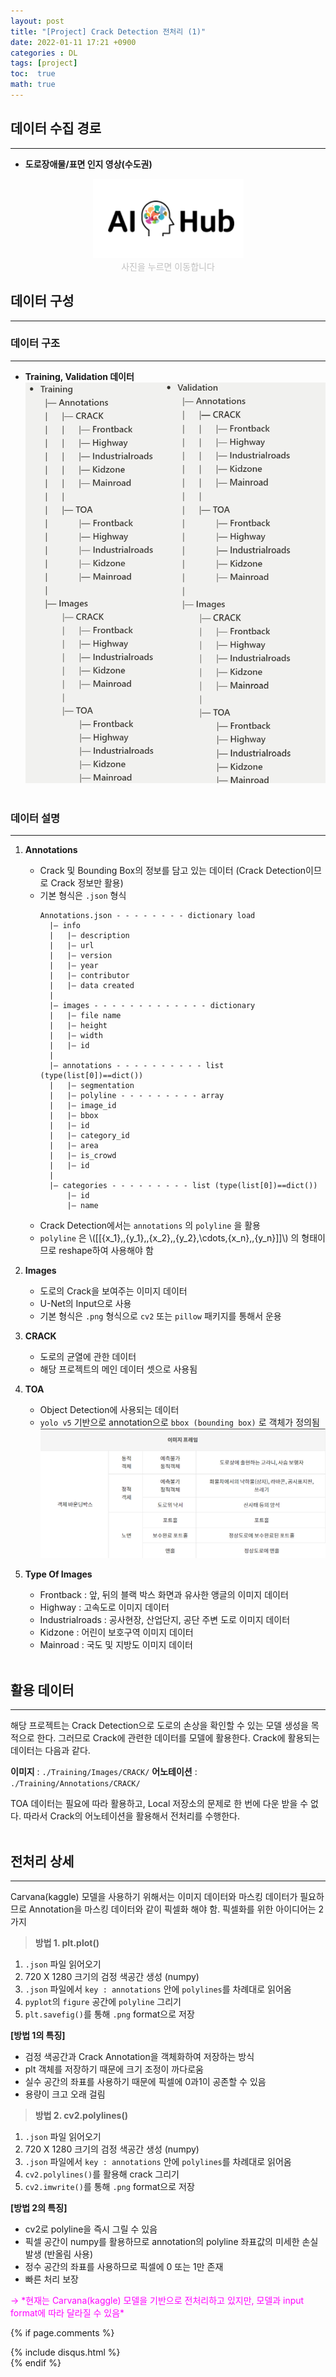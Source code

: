 ```yaml
---
layout: post
title: "[Project] Crack Detection 전처리 (1)"
date: 2022-01-11 17:21 +0900
categories : DL
tags: [project]
toc:  true
math: true
---
```


## 데이터 수집 경로
---
- **도로장애물/표면 인지 영상(수도권)**
    
<a style="display: block;text-align: center;" href="https://aihub.or.kr/aidata/34111">
    <!-- <center> -->
        <img src="https://github.com/chaaaning/chaaaning.github.io/blob/master/images/%EB%8F%84%EB%A1%9C%EC%86%90%EC%83%81_%EC%A0%84%EC%B2%98%EB%A6%AC1/AI_HUB.png?raw=true">
    <!-- </center> -->
</a>
<center><span style="color:silver">사진을 누르면 이동합니다</span></center>

## 데이터 구성
---

### **데이터 구조**
---
- **Training, Validation 데이터**
    ![data_structure_crop.png](https://github.com/chaaaning/chaaaning.github.io/blob/master/images/%EB%8F%84%EB%A1%9C%EC%86%90%EC%83%81_%EC%A0%84%EC%B2%98%EB%A6%AC1/data_structure_crop.png?raw=true)
<br><br>

### 데이터 설명
---
1. **Annotations**
    - Crack 및 Bounding Box의 정보를 담고 있는 데이터 (Crack Detection이므로 Crack 정보만 활용)
    - 기본 형식은 `.json` 형식
        ```text
        Annotations.json - - - - - - - - dictionary load
          |— info
          |   |— description
          |   |— url
          |   |— version
          |   |— year
          |   |— contributor
          |   |— data created
          |  
          |— images - - - - - - - - - - - - - dictionary
          |   |— file name
          |   |— height
          |   |— width
          |   |— id
          |   
          |— annotations - - - - - - - - - - list (type(list[0])==dict())
          |   |— segmentation
          |   |— polyline - - - - - - - - - array
          |   |— image_id
          |   |— bbox
          |   |— id
          |   |— category_id
          |   |— area
          |   |— is_crowd
          |   |— id
          |     
          |— categories - - - - - - - - - list (type(list[0])==dict())
              |— id
              |— name
        ```
    - Crack Detection에서는 `annotations` 의 `polyline` 을 활용
    - `polyline` 은 \\\([[{x_1},\,{y_1},\,{x_2},\,{y_2},\cdots,{x_n},\,{y_n}]]\\\) 의 형태이므로 reshape하여 사용해야 함
2. **Images**
    - 도로의 Crack을 보여주는 이미지 데이터
    - U-Net의 Input으로 사용
    - 기본 형식은 `.png` 형식으로 `cv2` 또는 `pillow` 패키지를 통해서 운용
3. **CRACK**
    - 도로의 균열에 관한 데이터
    - 해당 프로젝트의 메인 데이터 셋으로 사용됨
4. **TOA**
    - Object Detection에 사용되는 데이터
    - `yolo v5` 기반으로 annotation으로 `bbox (bounding box)` 로 객체가 정의됨
        ![Untitled](https://github.com/chaaaning/chaaaning.github.io/blob/master/images/%EB%8F%84%EB%A1%9C%EC%86%90%EC%83%81_%EC%A0%84%EC%B2%98%EB%A6%AC1/Untitled.png?raw=true)
        
5. **Type Of Images**
    - Frontback : 앞, 뒤의 블랙 박스 화면과 유사한 앵글의 이미지 데이터
    - Highway : 고속도로 이미지 데이터
    - Industrialroads : 공사현장, 산업단지, 공단 주변 도로 이미지 데이터
    - Kidzone : 어린이 보호구역 이미지 데이터
    - Mainroad : 국도 및 지방도 이미지 데이터
<br><br>

## 활용 데이터
---
해당 프로젝트는 Crack Detection으로 도로의 손상을 확인할 수 있는 모델 생성을 목적으로 한다. 그러므로 Crack에 관련한 데이터를 모델에 활용한다. Crack에 활용되는 데이터는 다음과 같다.

**이미지** : `./Training/Images/CRACK/`  **어노테이션** : `./Training/Annotations/CRACK/`

TOA 데이터는 필요에 따라 활용하고, Local 저장소의 문제로 한 번에 다운 받을 수 없다. 따라서 Crack의 어노테이션을 활용해서 전처리를 수행한다.
<br><br>

## 전처리 상세
---
Carvana(kaggle) 모델을 사용하기 위해서는 이미지 데이터와 마스킹 데이터가 필요하므로 Annotation을 마스킹 데이터와 같이 픽셀화 해야 함. 픽셀화를 위한 아이디어는 2가지

> **방법 1. plt.plot()**

1. `.json` 파일 읽어오기
2. 720 X 1280 크기의 검정 색공간 생성 (numpy)
3. `.json` 파일에서 `key : annotations` 안에 `polylines`를 차례대로 읽어옴
4. `pyplot`의 `figure` 공간에 `polyline` 그리기
5. `plt.savefig()`를 통해 `.png` format으로 저장

**[방법 1의 특징]**
- 검정 색공간과 Crack Annotation을 객체화하여 저장하는 방식
- plt 객체를 저장하기 때문에 크기 조정이 까다로움
- 실수 공간의 좌표를 사용하기 때문에 픽셀에 0과1이 공존할 수 있음
- 용량이 크고 오래 걸림

> **방법 2. cv2.polylines()**

1. `.json` 파일 읽어오기
2. 720 X 1280 크기의 검정 색공간 생성 (numpy)
3. `.json` 파일에서 `key : annotations` 안에 `polylines`를 차례대로 읽어옴
4. `cv2.polylines()`를 활용해 crack 그리기
5. `cv2.imwrite()`를 통해 `.png` format으로 저장

**[방법 2의 특징]**
- cv2로 polyline을 즉시 그릴 수 있음
- 픽셀 공간이 numpy를 활용하므로 annotation의 polyline 좌표값의 미세한 손실 발생 (반올림 사용)
- 정수 공간의 좌표를 사용하므로 픽셀에 0 또는 1만 존재
- 빠른 처리 보장

<span style="color:magenta">
→ *현재는 Carvana(kaggle) 모델을 기반으로 전처리하고 있지만, 모델과 input format에 따라 달라질 수 있음*
</span>

{% if page.comments %}
<div id="post-disqus" class="container">
{% include disqus.html %}
</div>
{% endif %}